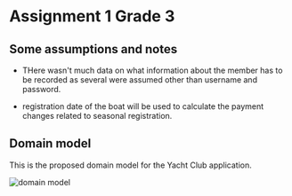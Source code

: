 # Assignment 1 Grade 3

## Some assumptions  and notes

- THere wasn't much data on what information about the member has to be recorded as several were assumed other than username and password.

- registration date of the boat will be used to calculate the payment changes related to seasonal registration.

## Domain model
This is the proposed domain model for the Yacht Club application.

![domain model](/domain_model.jpeg)